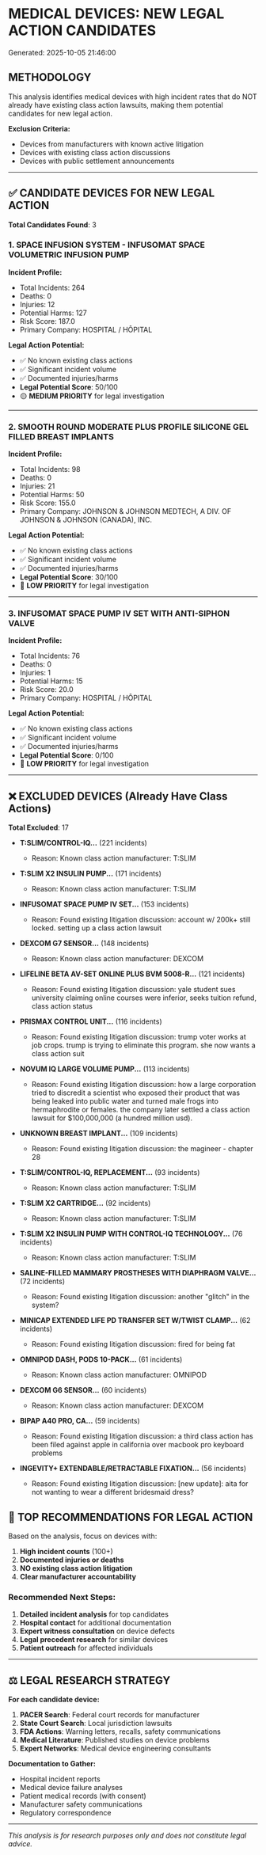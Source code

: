# MEDICAL DEVICES: NEW LEGAL ACTION CANDIDATES
Generated: 2025-10-05 21:46:00

## METHODOLOGY
This analysis identifies medical devices with high incident rates that do NOT already have existing class action lawsuits, making them potential candidates for new legal action.

**Exclusion Criteria:**
- Devices from manufacturers with known active litigation
- Devices with existing class action discussions
- Devices with public settlement announcements

---

## ✅ CANDIDATE DEVICES FOR NEW LEGAL ACTION

**Total Candidates Found**: 3

### 1. SPACE INFUSION SYSTEM - INFUSOMAT SPACE VOLUMETRIC INFUSION PUMP
**Incident Profile:**
- Total Incidents: 264
- Deaths: 0
- Injuries: 12
- Potential Harms: 127
- Risk Score: 187.0
- Primary Company: HOSPITAL / HÔPITAL

**Legal Action Potential:**
- ✅ No known existing class actions
- ✅ Significant incident volume
- ✅ Documented injuries/harms
- **Legal Potential Score**: 50/100
- 🟡 **MEDIUM PRIORITY** for legal investigation

---

### 2. SMOOTH ROUND MODERATE PLUS PROFILE SILICONE GEL FILLED BREAST IMPLANTS
**Incident Profile:**
- Total Incidents: 98
- Deaths: 0
- Injuries: 21
- Potential Harms: 50
- Risk Score: 155.0
- Primary Company: JOHNSON & JOHNSON MEDTECH, A DIV. OF JOHNSON & JOHNSON (CANADA), INC.

**Legal Action Potential:**
- ✅ No known existing class actions
- ✅ Significant incident volume
- ✅ Documented injuries/harms
- **Legal Potential Score**: 30/100
- 🔵 **LOW PRIORITY** for legal investigation

---

### 3. INFUSOMAT SPACE PUMP IV SET WITH ANTI-SIPHON VALVE
**Incident Profile:**
- Total Incidents: 76
- Deaths: 0
- Injuries: 1
- Potential Harms: 15
- Risk Score: 20.0
- Primary Company: HOSPITAL / HÔPITAL

**Legal Action Potential:**
- ✅ No known existing class actions
- ✅ Significant incident volume
- ✅ Documented injuries/harms
- **Legal Potential Score**: 0/100
- 🔵 **LOW PRIORITY** for legal investigation

---

## ❌ EXCLUDED DEVICES (Already Have Class Actions)

**Total Excluded**: 17

- **T:SLIM/CONTROL-IQ...** (221 incidents)
  - Reason: Known class action manufacturer: T:SLIM

- **T:SLIM X2 INSULIN PUMP...** (171 incidents)
  - Reason: Known class action manufacturer: T:SLIM

- **INFUSOMAT SPACE PUMP IV SET...** (153 incidents)
  - Reason: Found existing litigation discussion: account w/ 200k+ still locked. setting up a class action lawsuit

- **DEXCOM G7 SENSOR...** (148 incidents)
  - Reason: Known class action manufacturer: DEXCOM

- **LIFELINE BETA AV-SET ONLINE PLUS BVM 5008-R...** (121 incidents)
  - Reason: Found existing litigation discussion: yale student sues university claiming online courses were inferior, seeks tuition refund, class action status

- **PRISMAX CONTROL UNIT...** (116 incidents)
  - Reason: Found existing litigation discussion: trump voter works at job crops. trump is trying to eliminate this program. she now wants a class action suit

- **NOVUM IQ LARGE VOLUME PUMP...** (113 incidents)
  - Reason: Found existing litigation discussion: how a large corporation tried to discredit a scientist who exposed their product that was being leaked into public water and turned male frogs into hermaphrodite or females. the company later settled a class action lawsuit for $100,000,000 (a hundred million usd).

- **UNKNOWN BREAST IMPLANT...** (109 incidents)
  - Reason: Found existing litigation discussion: the magineer - chapter 28

- **T:SLIM/CONTROL-IQ, REPLACEMENT...** (93 incidents)
  - Reason: Known class action manufacturer: T:SLIM

- **T:SLIM X2 CARTRIDGE...** (92 incidents)
  - Reason: Known class action manufacturer: T:SLIM

- **T:SLIM X2 INSULIN PUMP WITH CONTROL-IQ TECHNOLOGY...** (76 incidents)
  - Reason: Known class action manufacturer: T:SLIM

- **SALINE-FILLED MAMMARY PROSTHESES WITH DIAPHRAGM VALVE...** (72 incidents)
  - Reason: Found existing litigation discussion: another "glitch" in the system?

- **MINICAP EXTENDED LIFE PD TRANSFER SET W/TWIST CLAMP...** (62 incidents)
  - Reason: Found existing litigation discussion: fired for being fat

- **OMNIPOD DASH, PODS 10-PACK...** (61 incidents)
  - Reason: Known class action manufacturer: OMNIPOD

- **DEXCOM G6 SENSOR...** (60 incidents)
  - Reason: Known class action manufacturer: DEXCOM

- **BIPAP A40 PRO, CA...** (59 incidents)
  - Reason: Found existing litigation discussion: a third class action has been filed against apple in california over macbook pro keyboard problems

- **INGEVITY+ EXTENDABLE/RETRACTABLE FIXATION...** (56 incidents)
  - Reason: Found existing litigation discussion: [new update]: aita for not wanting to wear a different bridesmaid dress?


## 🎯 TOP RECOMMENDATIONS FOR LEGAL ACTION

Based on the analysis, focus on devices with:
1. **High incident counts** (100+)
2. **Documented injuries or deaths**
3. **NO existing class action litigation**
4. **Clear manufacturer accountability**

### Recommended Next Steps:
1. **Detailed incident analysis** for top candidates
2. **Hospital contact** for additional documentation
3. **Expert witness consultation** on device defects
4. **Legal precedent research** for similar devices
5. **Patient outreach** for affected individuals

---

## ⚖️ LEGAL RESEARCH STRATEGY

**For each candidate device:**
1. **PACER Search**: Federal court records for manufacturer
2. **State Court Search**: Local jurisdiction lawsuits
3. **FDA Actions**: Warning letters, recalls, safety communications
4. **Medical Literature**: Published studies on device problems
5. **Expert Networks**: Medical device engineering consultants

**Documentation to Gather:**
- Hospital incident reports
- Medical device failure analyses
- Patient medical records (with consent)
- Manufacturer safety communications
- Regulatory correspondence

---
*This analysis is for research purposes only and does not constitute legal advice.*
